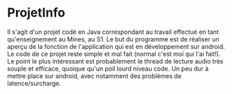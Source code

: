 ProjetInfo
==========

Il s'agit d'un projet codé en Java correspondant au travail effectué en tant qu'enseignement au Mines, au S1.
Le but du programme est de réaliser un aperçu de la fonction de l'application qui est en développement sur android. 
Le code de ce projet reste simple et mal fait (normal c'est moi qui l'ai fait!). Le point le plus intéressant est 
probablement le thread de lecture audio très souple et efficace, quoique qu'un poil lourd niveau code. Un peu dur à mettre 
place sur android, avec notamment des problèmes de latence/surcharge.
